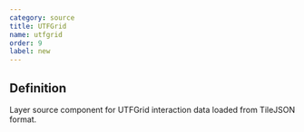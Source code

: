 ```yaml
---
category: source
title: UTFGrid
name: utfgrid
order: 9
label: new
---
```


## Definition

Layer source component for UTFGrid interaction data loaded from TileJSON format.